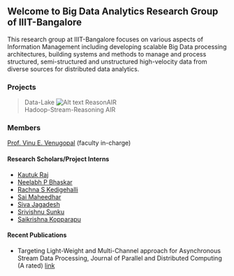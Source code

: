 
## Welcome to Big Data Analytics Research Group of IIIT-Bangalore

This research group at IIIT-Bangalore focuses on various aspects of Information Management including developing scalable Big Data processing architectures, building systems and methods to manage and process structured, semi-structured and unstructured high-velocity data from diverse sources for distributed data analytics.

### Projects
  > Data-Lake ![Alt text](relative/path/to/img.jpg?raw=true "Title")
  > ReasonAIR    
  > Hadoop-Stream-Reasoning
  > AIR

### Members

[Prof. Vinu E. Venugopal](https://sites.google.com/site/vinueviitm) (faculty in-charge)

#### Research Scholars/Project Interns

- [Kautuk Raj](https://in.linkedin.com/in/kautuk-raj-969a8727)
- [Neelabh P Bhaskar](https://neelp2121.github.io/)
- [Rachna S Kedigehalli](https://rachnakedigehalli.github.io/)
- [Sai Maheedhar](https://in.linkedin.com/in/sai-maheedhar-rddy-vardhireddy-451204216)
- [Siva Jagadesh](https://siva-jagadesh.web.app/)
- [Srivishnu Sunku](https://in.linkedin.com/in/sunku-srivishnu-18a84a192)
- [Saikrishna Kopparapu](https://in.linkedin.com/in/kopparapu-saikrishna-509b63205)

#### Recent Publications

- Targeting Light-Weight and Multi-Channel approach for Asynchronous Stream Data Processing, Journal of Parallel and Distributed Computing (A rated) [link](https://www.sciencedirect.com/science/article/pii/S0743731522001022?dgcid=author) 	




<!-- ```markdown 
Syntax highlighted code block

# Header 1
## Header 2
### Header 3

- Bulleted
- List

1. Numbered
2. List

**Bold** and _Italic_ and `Code` text

[Link](url) and ![Image](src)
```

For more details see [Basic writing and formatting syntax](https://docs.github.com/en/github/writing-on-github/getting-started-with-writing-and-formatting-on-github/basic-writing-and-formatting-syntax).

### Jekyll Themes

Your Pages site will use the layout and styles from the Jekyll theme you have selected in your [repository settings](https://github.com/bda-lab/bda-lab.github.io/settings/pages). The name of this theme is saved in the Jekyll `_config.yml` configuration file.

### Support or Contact

Having trouble with Pages? Check out our [documentation](https://docs.github.com/categories/github-pages-basics/) or [contact support](https://support.github.com/contact) and we’ll help you sort it out.-->
